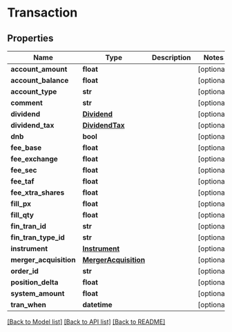 # Transaction

## Properties
Name | Type | Description | Notes
------------ | ------------- | ------------- | -------------
**account_amount** | **float** |  | [optional] 
**account_balance** | **float** |  | [optional] 
**account_type** | **str** |  | [optional] 
**comment** | **str** |  | [optional] 
**dividend** | [**Dividend**](Dividend.md) |  | [optional] 
**dividend_tax** | [**DividendTax**](DividendTax.md) |  | [optional] 
**dnb** | **bool** |  | [optional] 
**fee_base** | **float** |  | [optional] 
**fee_exchange** | **float** |  | [optional] 
**fee_sec** | **float** |  | [optional] 
**fee_taf** | **float** |  | [optional] 
**fee_xtra_shares** | **float** |  | [optional] 
**fill_px** | **float** |  | [optional] 
**fill_qty** | **float** |  | [optional] 
**fin_tran_id** | **str** |  | [optional] 
**fin_tran_type_id** | **str** |  | [optional] 
**instrument** | [**Instrument**](Instrument.md) |  | [optional] 
**merger_acquisition** | [**MergerAcquisition**](MergerAcquisition.md) |  | [optional] 
**order_id** | **str** |  | [optional] 
**position_delta** | **float** |  | [optional] 
**system_amount** | **float** |  | [optional] 
**tran_when** | **datetime** |  | [optional] 

[[Back to Model list]](../README.md#documentation-for-models) [[Back to API list]](../README.md#documentation-for-api-endpoints) [[Back to README]](../README.md)



